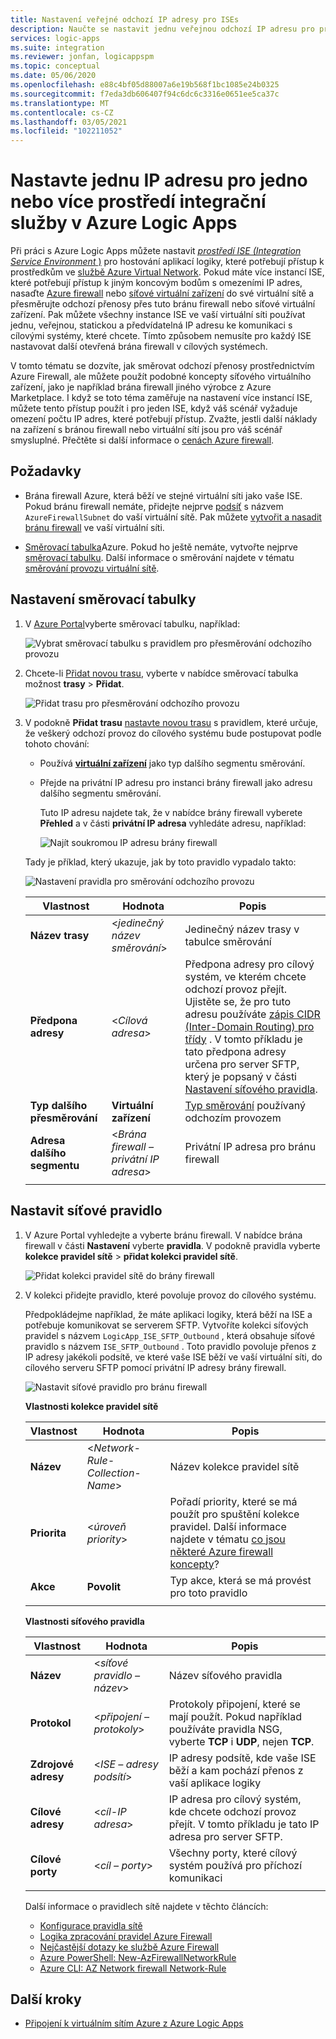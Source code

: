 ```yaml
---
title: Nastavení veřejné odchozí IP adresy pro ISEs
description: Naučte se nastavit jednu veřejnou odchozí IP adresu pro prostředí ISEs (Integration Service Environment) v Azure Logic Apps
services: logic-apps
ms.suite: integration
ms.reviewer: jonfan, logicappspm
ms.topic: conceptual
ms.date: 05/06/2020
ms.openlocfilehash: e88c4bf05d88007a6e19b568f1bc1085e24b0325
ms.sourcegitcommit: f7eda3db606407f94c6dc6c3316e0651ee5ca37c
ms.translationtype: MT
ms.contentlocale: cs-CZ
ms.lasthandoff: 03/05/2021
ms.locfileid: "102211052"
---
```

# <a name="set-up-a-single-ip-address-for-one-or-more-integration-service-environments-in-azure-logic-apps"></a>Nastavte jednu IP adresu pro jedno nebo více prostředí integrační služby v Azure Logic Apps

Při práci s Azure Logic Apps můžete nastavit [ *prostředí ISE (Integration Service Environment* )](../logic-apps/connect-virtual-network-vnet-isolated-environment-overview.md) pro hostování aplikací logiky, které potřebují přístup k prostředkům ve [službě Azure Virtual Network](../virtual-network/virtual-networks-overview.md). Pokud máte více instancí ISE, které potřebují přístup k jiným koncovým bodům s omezeními IP adres, nasaďte [Azure firewall](../firewall/overview.md) nebo [síťové virtuální zařízení](../virtual-network/virtual-networks-overview.md#filter-network-traffic) do své virtuální sítě a přesměrujte odchozí přenosy přes tuto bránu firewall nebo síťové virtuální zařízení. Pak můžete všechny instance ISE ve vaší virtuální síti používat jednu, veřejnou, statickou a předvídatelná IP adresu ke komunikaci s cílovými systémy, které chcete. Tímto způsobem nemusíte pro každý ISE nastavovat další otevřená brána firewall v cílových systémech.

V tomto tématu se dozvíte, jak směrovat odchozí přenosy prostřednictvím Azure Firewall, ale můžete použít podobné koncepty síťového virtuálního zařízení, jako je například brána firewall jiného výrobce z Azure Marketplace. I když se toto téma zaměřuje na nastavení více instancí ISE, můžete tento přístup použít i pro jeden ISE, když váš scénář vyžaduje omezení počtu IP adres, které potřebují přístup. Zvažte, jestli další náklady na zařízení s bránou firewall nebo virtuální sítí jsou pro váš scénář smysluplné. Přečtěte si další informace o [cenách Azure firewall](https://azure.microsoft.com/pricing/details/azure-firewall/).

## <a name="prerequisites"></a>Požadavky

* Brána firewall Azure, která běží ve stejné virtuální síti jako vaše ISE. Pokud bránu firewall nemáte, přidejte nejprve [podsíť](../virtual-network/virtual-network-manage-subnet.md#add-a-subnet) s názvem `AzureFirewallSubnet` do vaší virtuální sítě. Pak můžete [vytvořit a nasadit bránu firewall](../firewall/tutorial-firewall-deploy-portal.md#deploy-the-firewall) ve vaší virtuální síti.

* [Směrovací tabulka](../virtual-network/manage-route-table.md)Azure. Pokud ho ještě nemáte, vytvořte nejprve [směrovací tabulku](../virtual-network/manage-route-table.md#create-a-route-table). Další informace o směrování najdete v tématu [směrování provozu virtuální sítě](../virtual-network/virtual-networks-udr-overview.md).

## <a name="set-up-route-table"></a>Nastavení směrovací tabulky

1. V [Azure Portal](https://portal.azure.com)vyberte směrovací tabulku, například:

   ![Vybrat směrovací tabulku s pravidlem pro přesměrování odchozího provozu](./media/connect-virtual-network-vnet-set-up-single-ip-address/select-route-table-for-virtual-network.png)

1. Chcete-li [Přidat novou trasu](../virtual-network/manage-route-table.md#create-a-route), vyberte v nabídce směrovací tabulka možnost **trasy**  >  **Přidat**.

   ![Přidat trasu pro přesměrování odchozího provozu](./media/connect-virtual-network-vnet-set-up-single-ip-address/add-route-to-route-table.png)

1. V podokně **Přidat trasu** [nastavte novou trasu](../virtual-network/manage-route-table.md#create-a-route) s pravidlem, které určuje, že veškerý odchozí provoz do cílového systému bude postupovat podle tohoto chování:

   * Používá [**virtuální zařízení**](../virtual-network/virtual-networks-udr-overview.md#user-defined) jako typ dalšího segmentu směrování.

   * Přejde na privátní IP adresu pro instanci brány firewall jako adresu dalšího segmentu směrování.

     Tuto IP adresu najdete tak, že v nabídce brány firewall vyberete **Přehled** a v části **privátní IP adresa** vyhledáte adresu, například:

     ![Najít soukromou IP adresu brány firewall](./media/connect-virtual-network-vnet-set-up-single-ip-address/find-firewall-private-ip-address.png)

   Tady je příklad, který ukazuje, jak by toto pravidlo vypadalo takto:

   ![Nastavení pravidla pro směrování odchozího provozu](./media/connect-virtual-network-vnet-set-up-single-ip-address/add-rule-to-route-table.png)

   | Vlastnost | Hodnota | Popis |
   |----------|-------|-------------|
   | **Název trasy** | <*jedinečný název směrování*> | Jedinečný název trasy v tabulce směrování |
   | **Předpona adresy** | <*Cílová adresa*> | Předpona adresy pro cílový systém, ve kterém chcete odchozí provoz přejít. Ujistěte se, že pro tuto adresu používáte [zápis CIDR (Inter-Domain Routing) pro třídy](https://en.wikipedia.org/wiki/Classless_Inter-Domain_Routing) . V tomto příkladu je tato předpona adresy určena pro server SFTP, který je popsaný v části [Nastavení síťového pravidla](#set-up-network-rule). |
   | **Typ dalšího přesměrování** | **Virtuální zařízení** | [Typ směrování](../virtual-network/virtual-networks-udr-overview.md#next-hop-types-across-azure-tools) používaný odchozím provozem |
   | **Adresa dalšího segmentu** | <*Brána firewall – privátní IP adresa*> | Privátní IP adresa pro bránu firewall |
   |||

<a name="set-up-network-rule"></a>

## <a name="set-up-network-rule"></a>Nastavit síťové pravidlo

1. V Azure Portal vyhledejte a vyberte bránu firewall. V nabídce brána firewall v části **Nastavení** vyberte **pravidla**. V podokně pravidla vyberte **kolekce pravidel sítě**  >  **přidat kolekci pravidel sítě**.

   ![Přidat kolekci pravidel sítě do brány firewall](./media/connect-virtual-network-vnet-set-up-single-ip-address/add-network-rule-collection.png)

1. V kolekci přidejte pravidlo, které povoluje provoz do cílového systému.

   Předpokládejme například, že máte aplikaci logiky, která běží na ISE a potřebuje komunikovat se serverem SFTP. Vytvoříte kolekci síťových pravidel s názvem `LogicApp_ISE_SFTP_Outbound` , která obsahuje síťové pravidlo s názvem `ISE_SFTP_Outbound` . Toto pravidlo povoluje přenos z IP adresy jakékoli podsítě, ve které vaše ISE běží ve vaší virtuální síti, do cílového serveru SFTP pomocí privátní IP adresy brány firewall.

   ![Nastavit síťové pravidlo pro bránu firewall](./media/connect-virtual-network-vnet-set-up-single-ip-address/set-up-network-rule-for-firewall.png)

   **Vlastnosti kolekce pravidel sítě**

   | Vlastnost | Hodnota | Popis |
   |----------|-------|-------------|
   | **Název** | <*Network-Rule-Collection-Name*> | Název kolekce pravidel sítě |
   | **Priorita** | <*úroveň priority*> | Pořadí priority, které se má použít pro spuštění kolekce pravidel. Další informace najdete v tématu [co jsou některé Azure firewall koncepty](../firewall/firewall-faq.yml#what-are-some-azure-firewall-concepts)? |
   | **Akce** | **Povolit** | Typ akce, která se má provést pro toto pravidlo |
   |||

   **Vlastnosti síťového pravidla**

   | Vlastnost | Hodnota | Popis |
   |----------|-------|-------------|
   | **Název** | <*síťové pravidlo – název*> | Název síťového pravidla |
   | **Protokol** | <*připojení – protokoly*> | Protokoly připojení, které se mají použít. Pokud například používáte pravidla NSG, vyberte **TCP** i **UDP**, nejen **TCP**. |
   | **Zdrojové adresy** | <*ISE – adresy podsítí*> | IP adresy podsítě, kde vaše ISE běží a kam pochází přenos z vaší aplikace logiky |
   | **Cílové adresy** | <*cíl-IP adresa*> | IP adresa pro cílový systém, kde chcete odchozí provoz přejít. V tomto příkladu je tato IP adresa pro server SFTP. |
   | **Cílové porty** | <*cíl – porty*> | Všechny porty, které cílový systém používá pro příchozí komunikaci |
   |||

   Další informace o pravidlech sítě najdete v těchto článcích:

   * [Konfigurace pravidla sítě](../firewall/tutorial-firewall-deploy-portal.md#configure-a-network-rule)
   * [Logika zpracování pravidel Azure Firewall](../firewall/rule-processing.md#network-rules-and-applications-rules)
   * [Nejčastější dotazy ke službě Azure Firewall](../firewall/firewall-faq.yml)
   * [Azure PowerShell: New-AzFirewallNetworkRule](/powershell/module/az.network/new-azfirewallnetworkrule)
   * [Azure CLI: AZ Network firewall Network-Rule](/cli/azure/ext/azure-firewall/network/firewall/network-rule#ext-azure-firewall-az-network-firewall-network-rule-create)

## <a name="next-steps"></a>Další kroky

* [Připojení k virtuálním sítím Azure z Azure Logic Apps](../logic-apps/connect-virtual-network-vnet-isolated-environment.md)
